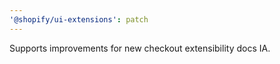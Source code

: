 ```yaml
---
'@shopify/ui-extensions': patch
---
```


Supports improvements for new checkout extensibility docs IA.
